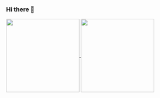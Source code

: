 ### Hi there 👋

<!--
**offLaneqq/offLaneqq** is a ✨ _special_ ✨ repository because its `README.md` (this file) appears on your GitHub profile.

Here are some ideas to get you started:
https://github-readme-stats.vercel.app/api?username=offlaneqq&hide=prs,issues,contribs&show_icons=true&theme=radical
[https://github-readme-stats.vercel.app/api/top-langs?username=anuraghazra&layout=compact&langs_count=8](https://github-readme-stats.vercel.app/api/top-langs/?username=offlaneqq&exclude_repo=Data_Science,Data-Science-Camp&layout=compact&card_width=320

-->

<a href="https://github.com/anuraghazra/github-readme-stats">
  <img height=200 align="center" src="https://github-readme-stats.vercel.app/api?username=offlaneqq&show_icons=true&theme=radical" />
</a>
<a href="https://github.com/anuraghazra/convoychat">
  <img height=200 align="center" src="https://github-readme-stats.vercel.app/api/top-langs?username=offlaneqq&layout=compact&langs_count=6&exclude_repo=Data_Science,Data-Science-Camp&card_width=320" />
</a>

<!--[![Harlok's WakaTime stats](https://github-readme-stats.vercel.app/api/wakatime?username=offlaneqq)](https://github.com/anuraghazra/github-readme-stats)-->
